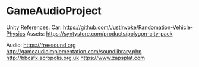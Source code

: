 # GameAudioProject

Unity References:
Car: https://github.com/JustInvoke/Randomation-Vehicle-Physics
Assets: https://syntystore.com/products/polygon-city-pack

Audio:
https://freesound.org
http://gameaudioimplementation.com/soundlibrary.php
http://bbcsfx.acropolis.org.uk
https://www.zapsplat.com
